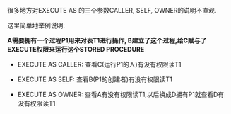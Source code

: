 很多地方对EXECUTE AS 的三个参数CALLER, SELF, OWNER的说明不直观.

这里简单地举例说明: 

**A需要拥有一个过程P1用来对表T1进行操作, B建立了这个过程,给C赋与了EXECUTE权限来运行这个STORED PROCEDURE**

* EXECUTE AS CALLER: 查看C(运行P1的人)有没有权限读T1

* EXECUTE AS SELF: 查看B(P1的创建者)有没有权限读T1

* EXECUTE AS OWNER: 查看A有没有权限读T1,以后换成D拥有P1就查看D有没有权限读T1